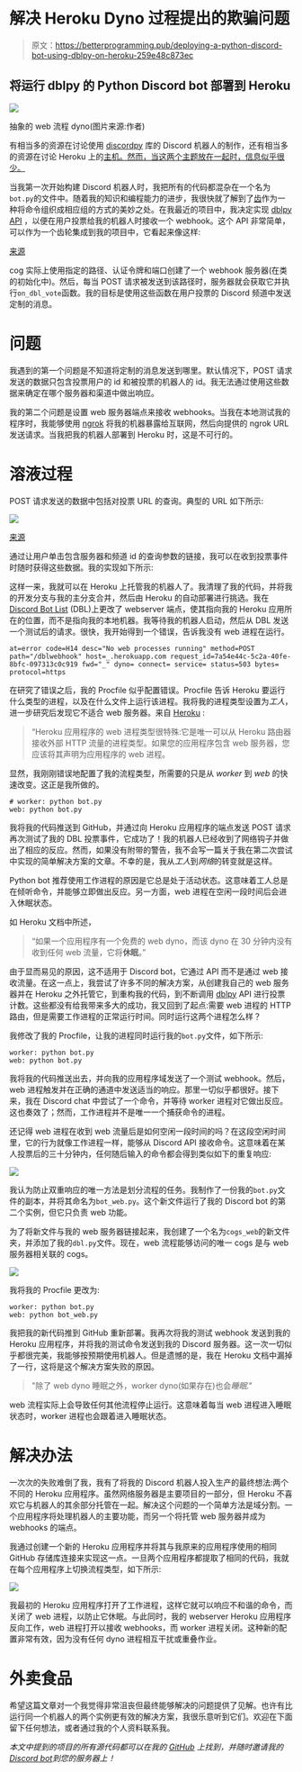 # 解决 Heroku Dyno 过程提出的欺骗问题

> 原文：<https://betterprogramming.pub/deploying-a-python-discord-bot-using-dblpy-on-heroku-259e48c873ec>

## 将运行 dblpy 的 Python Discord bot 部署到 Heroku

![](img/0ed77ba07b41648d167ea415983b8559.png)

抽象的 web 流程 dyno(图片来源:作者)

有相当多的资源在讨论使用 [discordpy](https://discordpy.readthedocs.io/en/latest/) 库的 Discord 机器人的制作，还有相当多的资源在讨论 Heroku 上的[主机。然而，当这两个主题放在一起时，信息似乎很少。](https://www.freecodecamp.org/news/how-to-deploy-an-application-to-heroku/)

当我第一次开始构建 Discord 机器人时，我把所有的代码都混杂在一个名为`bot.py`的文件中。随着我的知识和编程能力的进步，我很快就了解到了[齿](https://discordpy.readthedocs.io/en/latest/ext/commands/cogs.html)作为一种将命令组织成相应组的方式的美妙之处。在我最近的项目中，我决定实现 [dblpy API](https://dblpy.readthedocs.io/en/latest/api.html) ，以便在用户投票给我的机器人时接收一个 webhook。这个 API 非常简单，可以作为一个齿轮集成到我的项目中，它看起来像这样:

[来源](https://discordbots.org/api/docs#pylib)

cog 实际上使用指定的路径、认证令牌和端口创建了一个 webhook 服务器(在类的初始化中)。然后，每当 POST 请求被发送到该路径时，服务器就会获取它并执行`on_dbl_vote`函数。我的目标是使用这些函数在用户投票的 Discord 频道中发送定制的消息。

# 问题

我遇到的第一个问题是不知道将定制的消息发送到哪里。默认情况下，POST 请求发送的数据只包含投票用户的 id 和被投票的机器人的 id。我无法通过使用这些数据来确定在哪个服务器和渠道中做出响应。

我的第二个问题是设置 web 服务器端点来接收 webhooks。当我在本地测试我的程序时，我能够使用 [ngrok](https://ngrok.com/) 将我的机器暴露给互联网，然后向提供的 ngrok URL 发送请求。当我把我的机器人部署到 Heroku 时，这是不可行的。

# 溶液过程

POST 请求发送的数据中包括对投票 URL 的查询。典型的 URL 如下所示:

![](img/8ca72133b4a36e7b002a511e8982392d.png)

[来源](https://tomcrowedigital.com/common-ecommerce-issues-mistakes)

通过让用户单击包含服务器和频道 id 的查询参数的链接，我可以在收到投票事件时随时获得这些数据。我的实现如下所示:

这样一来，我就可以在 Heroku 上托管我的机器人了。我清理了我的代码，并将我的开发分支与我的主分支合并，然后由 Heroku 的自动部署进行挑选。我在 [Discord Bot List](https://top.gg/) (DBL)上更改了 webserver 端点，使其指向我的 Heroku 应用所在的位置，而不是指向我的本地机器。我等待我的机器人启动，然后从 DBL 发送一个测试后的请求。很快，我开始得到一个错误，告诉我没有 web 进程在运行。

```
at=error code=H14 desc="No web processes running" method=POST path="/dblwebhook" host=_.herokuapp.com request_id=7a54e44c-5c2a-40fe-8bfc-097313c0c919 fwd="_" dyno= connect= service= status=503 bytes= protocol=https
```

在研究了错误之后，我的 Procfile 似乎配置错误。Procfile 告诉 Heroku 要运行什么类型的进程，以及在什么文件上运行该进程。我将我的进程类型设置为*工人*，进一步研究后发现它不适合 web 服务器。来自 [Heroku](https://devcenter.heroku.com/articles/procfile) :

> “Heroku 应用程序的 web 进程类型很特殊:它是唯一可以从 Heroku 路由器接收外部 HTTP 流量的进程类型。如果您的应用程序包含 web 服务器，您应该将其声明为应用程序的 web 进程。

显然，我刚刚错误地配置了我的流程类型，所需要的只是从 *worker* 到 *web* 的快速改变。这正是我所做的。

```
# worker: python bot.py
web: python bot.py
```

我将我的代码推送到 GitHub，并通过向 Heroku 应用程序的端点发送 POST 请求再次测试了我的 DBL 投票事件，它成功了！我的机器人已经收到了网络钩子并做出了相应的反应。然而，如果没有附带的警告，我不会写一篇关于我在第二次尝试中实现的简单解决方案的文章。不幸的是，我从*工人*到*网络*的转变就是这样。

Python bot 推荐使用工作进程的原因是它总是处于活动状态。这意味着工人总是在倾听命令，并能够立即做出反应。另一方面，web 进程在空闲一段时间后会进入休眠状态。

如 Heroku 文档中所述，

> “如果一个应用程序有一个免费的 web dyno，而该 dyno 在 30 分钟内没有收到任何 web 流量，它将**休眠**。”

由于显而易见的原因，这不适用于 Discord bot，它通过 API 而不是通过 web 接收流量。在这一点上，我尝试了许多不同的解决方案，从创建我自己的 web 服务器并在 Heroku 之外托管它，到重构我的代码，到不断调用 [dblpy](https://dblpy.readthedocs.io/en/latest/api.html) API 进行投票计数。这些都没有给我带来多大的成功，我又回到了起点:需要 web 进程的 HTTP 路由，但是需要工作进程的正常运行时间。同时运行这两个进程怎么样？

我修改了我的 Procfile，让我的进程同时运行我的`bot.py`文件，如下所示:

```
worker: python bot.py
web: python bot.py
```

我将我的代码推送出去，并向我的应用程序域发送了一个测试 webhook。然后，web 进程触发并在正确的通道中发送适当的响应。那里一切似乎都很好。接下来，我在 Discord chat 中尝试了一个命令，并等待 worker 进程对它做出反应。这也奏效了；然而，工作进程并不是唯一一个捕获命令的进程。

还记得 web 进程在收到 web 流量后是如何空闲一段时间的吗？在这段空闲时间里，它的行为就像工作进程一样，能够从 Discord API 接收命令。这意味着在某人投票后的三十分钟内，任何随后输入的命令都会得到类似如下的重复响应:

![](img/93ecc3b9f9022042091917cab8780e67.png)

我认为防止双重响应的唯一方法是划分流程的任务。我制作了一份我的`bot.py`文件的副本，并将其命名为`bot_web.py`。这个新文件运行了我的 Discord bot 的第二个实例，但它只负责 web 功能。

为了将新文件与我的 web 服务器链接起来，我创建了一个名为`cogs_web`的新文件夹，并添加了我的`dbl.py`文件。现在，web 流程能够访问的唯一 cogs 是与 web 服务器相关联的 cogs。

![](img/36ec99df9ac691af386623c71ed06fa7.png)

我将我的 Procfile 更改为:

```
worker: python bot.py
web: python bot_web.py
```

我把我的新代码推到 GitHub 重新部署。我再次将我的测试 webhook 发送到我的 Heroku 应用程序，并将我的测试命令发送到我的 Discord 服务器。这一次一切似乎都很完美，我能够按预期使用机器人。但是遗憾的是，我在 Heroku 文档中漏掉了一行，这将是这个解决方案失败的原因。

> "除了 web dyno 睡眠之外，worker dyno(如果存在)也会*睡眠."*

web 流程实际上会导致任何其他流程停止运行。这意味着每当 web 进程进入睡眠状态时，worker 进程也会跟着进入睡眠状态。

# 解决办法

一次次的失败难倒了我，我有了将我的 Discord 机器人投入生产的最终想法:两个不同的 Heroku 应用程序。虽然网络服务器是主要项目的一部分，但 Heroku 不喜欢它与机器人的其余部分托管在一起。解决这个问题的一个简单方法是域分割。一个应用程序将处理机器人的主要功能，而另一个将托管 web 服务器并成为 webhooks 的端点。

我通过创建一个新的 Heroku 应用程序并将其与我原来的应用程序使用的相同 GitHub 存储库连接来实现这一点。一旦两个应用程序都提取了相同的代码，我就在每个应用程序上切换流程类型，如下所示:

![](img/77c80d2d707ca33670c10efb9c9b7404.png)

我最初的 Heroku 应用程序打开了工作进程，这样它就可以响应不和谐的命令，而关闭了 web 进程，以防止它休眠。与此同时，我的 webserver Heroku 应用程序反向工作，web 进程打开以接收 webhooks，而 worker 进程关闭。这种新的配置非常有效，因为没有任何 dyno 进程相互干扰或重叠作业。

# 外卖食品

希望这篇文章对一个我觉得非常沮丧但最终能够解决的问题提供了见解。也许有比运行同一个机器人的两个实例更有效的解决方案，我很乐意听到它们。欢迎在下面留下任何想法，或者通过我的个人资料联系我。

*本文中提到的项目的所有源代码都可以在我的* [*GitHub*](https://github.com/kozzza/alice-bot) *上找到，并随时邀请我的*[*Discord bot*](https://top.gg/bot/723813871881551932)*到您的服务器上！*